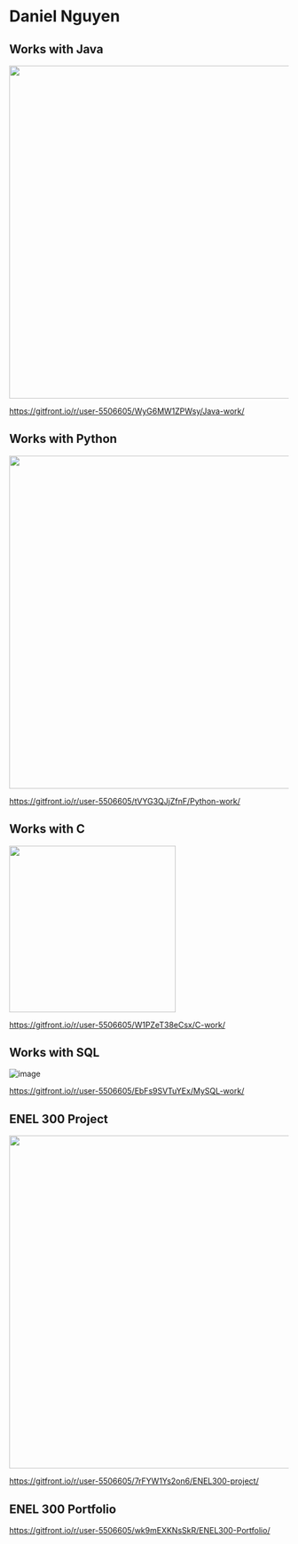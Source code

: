 # Daniel Nguyen

## Works with Java
<img width="600" src="https://user-images.githubusercontent.com/104455551/167976151-19c3d25b-eb18-4f42-a426-3db1177996d7.png">

https://gitfront.io/r/user-5506605/WyG6MW1ZPWsy/Java-work/
## Works with Python
<img width="600" src="https://user-images.githubusercontent.com/104455551/167976456-94a4575e-d08a-4e49-966a-790d9700af63.png">

https://gitfront.io/r/user-5506605/tVYG3QJjZfnF/Python-work/
## Works with C
<img width="300" src="https://user-images.githubusercontent.com/104455551/167977391-032f741f-3803-40a2-ad6b-65dcc4339735.png">

https://gitfront.io/r/user-5506605/W1PZeT38eCsx/C-work/
## Works with SQL
![image](https://user-images.githubusercontent.com/104455551/171292294-c6367856-994a-4f22-8d96-707faebb4e44.png)

https://gitfront.io/r/user-5506605/EbFs9SVTuYEx/MySQL-work/
## ENEL 300 Project
<img width="600" src="https://user-images.githubusercontent.com/104455551/165433379-5ee6878e-f5f2-4336-9072-0402de35547f.png">

https://gitfront.io/r/user-5506605/7rFYW1Ys2on6/ENEL300-project/
## ENEL 300 Portfolio
https://gitfront.io/r/user-5506605/wk9mEXKNsSkR/ENEL300-Portfolio/
